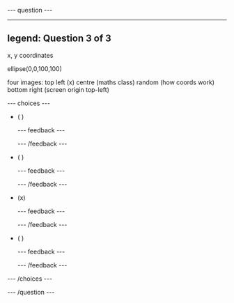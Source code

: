 
--- question ---

---
legend: Question 3 of 3
---

x, y coordinates

ellipse(0,0,100,100)

four images:
top left (x)
centre (maths class)
random (how coords work)
bottom right (screen origin top-left)

--- choices ---

- ( ) 


  --- feedback ---

  --- /feedback ---

- ( ) 


  --- feedback ---

  --- /feedback ---

- (x) 


  --- feedback ---

  --- /feedback ---

- ( ) 


  --- feedback ---

  --- /feedback ---

--- /choices ---

--- /question ---
